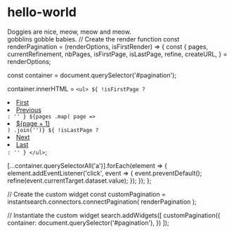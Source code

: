 # hello-world
Doggies are nice, meow, meow and meow.  
gobblins gobble babies. 
// Create the render function
const renderPagination = (renderOptions, isFirstRender) => {
  const {
    pages,
    currentRefinement,
    nbPages,
    isFirstPage,
    isLastPage,
    refine,
    createURL,
  } = renderOptions;

  const container = document.querySelector('#pagination');

  container.innerHTML = `
    <ul>
      ${
        !isFirstPage
          ? `
            <li>
              <a
                href="${createURL(0)}"
                data-value="${0}"
              >
                First
              </a>
            </li>
            <li>
              <a
                href="${createURL(currentRefinement - 1)}"
                data-value="${currentRefinement - 1}"
              >
                Previous
              </a>
            </li>
            `
          : ''
      }
      ${pages
        .map(
          page => `
            <li>
              <a
                href="${createURL(page)}"
                data-value="${page}"
                style="font-weight: ${currentRefinement === page ? 'bold' : ''}"
              >
                ${page + 1}
              </a>
            </li>
          `
        )
        .join('')}
        ${
          !isLastPage
            ? `
              <li>
                <a
                  href="${createURL(currentRefinement + 1)}"
                  data-value="${currentRefinement + 1}"
                >
                  Next
                </a>
              </li>
              <li>
                <a
                  href="${createURL(nbPages - 1)}"
                  data-value="${nbPages - 1}"
                >
                  Last
                </a>
              </li>
              `
            : ''
        }
    </ul>
  `;

  [...container.querySelectorAll('a')].forEach(element => {
    element.addEventListener('click', event => {
      event.preventDefault();
      refine(event.currentTarget.dataset.value);
    });
  });
};

// Create the custom widget
const customPagination = instantsearch.connectors.connectPagination(
  renderPagination
);

// Instantiate the custom widget
search.addWidgets([
  customPagination({
    container: document.querySelector('#pagination'),
  })
]);
